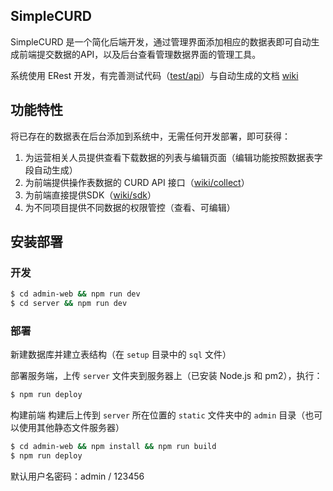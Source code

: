## SimpleCURD

SimpleCURD 是一个简化后端开发，通过管理界面添加相应的数据表即可自动生成前端提交数据的API，以及后台查看管理数据界面的管理工具。

系统使用 ERest 开发，有完善测试代码（[test/api](https://github.com/yourtion/SimpleCURD/tree/master/server/test/api)）与自动生成的文档 [wiki](https://github.com/yourtion/SimpleCURD/wiki/)

## 功能特性

将已存在的数据表在后台添加到系统中，无需任何开发部署，即可获得：

1. 为运营相关人员提供查看下载数据的列表与编辑页面（编辑功能按照数据表字段自动生成）
2. 为前端提供操作表数据的 CURD API 接口（[wiki/collect](https://github.com/yourtion/SimpleCURD/wiki/collect)）
3. 为前端直接提供SDK（[wiki/sdk](https://github.com/yourtion/SimpleCURD/wiki/SimpleCURD-SDK)）
4. 为不同项目提供不同数据的权限管控（查看、可编辑）
## 安装部署

### 开发

```bash
$ cd admin-web && npm run dev
$ cd server && npm run dev
```
### 部署

新建数据库并建立表结构（在 `setup` 目录中的 `sql` 文件）

部署服务端，上传 `server` 文件夹到服务器上（已安装 Node.js 和 pm2），执行：

```bash
$ npm run deploy
```

构建前端 构建后上传到 `server` 所在位置的 `static` 文件夹中的 `admin` 目录（也可以使用其他静态文件服务器）

```bash
$ cd admin-web && npm install && npm run build
$ npm run deploy
```

默认用户名密码：admin / 123456
